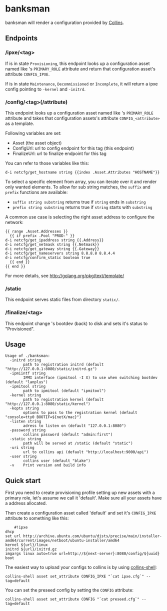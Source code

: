 # banksman

banksman will render a configuration provided by [Collins](http://tumblr.github.io/collins/).

## Endpoints

### /ipxe/\<tag\>

If <tag> is in state `Provisioning`, this endpoint looks up a configuration
asset named like <tag>'s `PRIMARY_ROLE` attribute and return that configuration
asset's attribute `CONFIG_IPXE`.

If <tag> is in state `Maintenance`, `Decommissioned` or `Incomplete`, it will
return a ipxe config pointing to `-kernel` and `-initrd`.


### /config/\<tag\>(/attribute)

This endpoint looks up a configuration asset named like <tag>'s `PRIMARY_ROLE`
attribute and takes that configuration assets's attribute `CONFIG_<attribute>`
as a template.

Following variables are set:

- Asset (the asset object)
- ConfigUrl: url to config endpoint for this tag (this endpoint)
- FinalizeUrl: url to finalize endpoint for this tag

You can refer to those variables like this:

    d-i netcfg/get_hostname string {{index .Asset.Attributes "HOSTNAME"}}

To select a specific element from array, you can iterate over it and render only
wanted elements. To allow for sub string matches, the `suffix` and `prefix`
functions are available:

- `suffix string substring` returns true if `string` ends in `substring`
- `prefix string substring` returns true if `string` starts with `substring`

A common use case is selecting the right asset address to configure the network:

    {{ range .Asset.Addresses }}
      {{ if prefix .Pool "PROD-" }}
    d-i netcfg/get_ipaddress string {{.Address}}
    d-i netcfg/get_netmask string {{.Netmask}}
    d-i netcfg/get_gateway string {{.Gateway}}
    d-i netcfg/get_nameservers string 8.8.8.8 8.8.4.4
    d-i netcfg/confirm_static boolean true
      {{ end }}
    {{ end }}

For more details, see http://golang.org/pkg/text/template/

### /static

This endpoint serves static files from directory `static/`.

### /finalize/\<tag\>

This endpoint change <tag>'s bootdev (back) to disk and sets it's status to
"Provisioned".

## Usage

    Usage of ./banksman:
      -initrd string
            path to registration initrd (default "http://127.0.0.1:8080/static/initrd.gz")
      -ipmiintf string
            IPMI interface (ipmitool -I X) to use when switching bootdev (default "lanplus")
      -ipmitool string
            path to ipmitool (default "ipmitool")
      -kernel string
            path to registration kernel (default "http://127.0.0.1:8080/static/kernel")
      -kopts string
            options to pass to the registration kernel (default "console=tty0 BOOTIF=${netX/mac}")
      -listen string
            adress to listen on (default "127.0.0.1:8080")
      -password string
            collins password (default "admin:first")
      -static string
            path will be served at /static (default "static")
      -uri string
            url to collins api (default "http://localhost:9000/api")
      -user string
            collins user (default "blake")
      -v    Print version and build info

## Quick start

First you need to create provisioning profile setting up new assets with a
primary role, let's assume we call it 'default'. Make sure all your assets
have a address allocated.

Then create a configuration asset called 'default' and set it's `CONFIG_IPXE`
attribute to something like this:

		#!ipxe 
    dhcp
    set url http://archive.ubuntu.com/ubuntu/dists/precise/main/installer-amd64/current/images/netboot/ubuntu-installer/amd64
    kernel ${url}/linux
    initrd ${url}/initrd.gz
    imgargs linux auto=true url=http://${next-server}:8080/config/${uuid}
    boot

The easiest way to upload your configs to collins is by using [collins-shell]():

    collins-shell asset set_attribute CONFIG_IPXE "`cat ipxe.cfg`" --tag=default

You can set the preseed config by setting the `CONFIG` attribute:

    collins-shell asset set_attribute CONFIG "`cat preseed.cfg`" --tag=default

